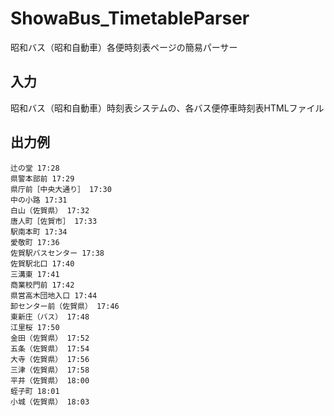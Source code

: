 # ShowaBus_TimetableParser
昭和バス（昭和自動車）各便時刻表ページの簡易パーサー

## 入力
昭和バス（昭和自動車）時刻表システムの、各バス便停車時刻表HTMLファイル

## 出力例
    辻の堂 17:28
    県警本部前 17:29
    県庁前［中央大通り］ 17:30
    中の小路 17:31
    白山（佐賀県） 17:32
    唐人町［佐賀市］ 17:33
    駅南本町 17:34
    愛敬町 17:36
    佐賀駅バスセンター 17:38
    佐賀駅北口 17:40
    三溝東 17:41
    商業校門前 17:42
    県営高木団地入口 17:44
    卸センター前（佐賀県） 17:46
    東新庄（バス） 17:48
    江里桜 17:50
    金田（佐賀県） 17:52
    五条（佐賀県） 17:54
    大寺（佐賀県） 17:56
    三津（佐賀県） 17:58
    平井（佐賀県） 18:00
    蛭子町 18:01
    小城（佐賀県） 18:03

